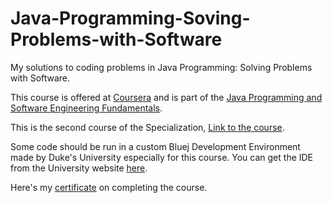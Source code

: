 # Java-Programming-Soving-Problems-with-Software
My solutions to coding problems in Java Programming: Solving Problems with Software.

This course is offered at <a href="https://www.coursera.org">Coursera</a> and is part of the <a href="https://www.coursera.org/specializations/java-programming">Java Programming and Software Engineering Fundamentals</a>.

This is the second course of the Specialization, <a href="https://www.coursera.org/learn/java-programming">Link to the course</a>.

Some code should be run in a custom Bluej Development Environment made by Duke's University especially for this course. You can get the IDE from the University website <a href="http://www.dukelearntoprogram.com/downloads/bluej.php?course=2">here</a>.

Here's my <a href = "https://www.coursera.org/account/accomplishments/verify/9NQGMFUDRAXB?utm_source=link&utm_medium=certificate&utm_content=cert_image&utm_campaign=pdf_header_button&utm_product=course">certificate</a> on completing the course.
